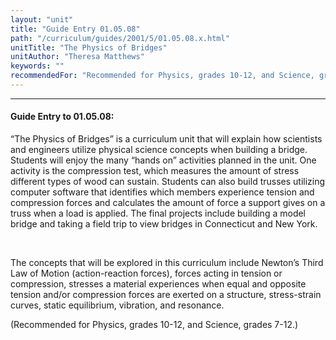 ```yaml
---
layout: "unit"
title: "Guide Entry 01.05.08"
path: "/curriculum/guides/2001/5/01.05.08.x.html"
unitTitle: "The Physics of Bridges"
unitAuthor: "Theresa Matthews"
keywords: ""
recommendedFor: "Recommended for Physics, grades 10-12, and Science, grades 7-12."
---
```

<body>
<hr/>
<h4>
Guide Entry to 01.05.08:
</h4>
<p>
“The Physics of Bridges” is a curriculum unit that will explain how scientists and engineers utilize physical science concepts when building a bridge. Students will enjoy the many “hands on” activities planned in the unit. One activity is the compression test, which measures the amount of stress different types of wood can sustain. Students can also build trusses utilizing computer software that identifies which members experience tension and compression forces and calculates the amount of force a support gives on a truss when a load is applied. The final projects include building a model bridge and taking a field trip to view bridges in Connecticut and New York.
</p>
<p>
<font color="#ffffff" style="visibility:hidden;">
____
</font>
</p>
<p>
The concepts that will be explored in this curriculum include Newton’s Third Law of Motion (action-reaction forces), forces acting in tension or compression, stresses a material experiences when equal and opposite tension and/or compression forces are exerted on a structure, stress-strain curves, static equilibrium, vibration, and resonance.
</p>
<p>
(Recommended for Physics, grades 10-12, and Science, grades 7-12.)
</p>
</body>